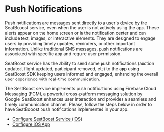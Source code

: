# Push Notifications

Push notifications are messages sent directly to a user's device by the SeatBooost service, even when the user is not actively using the app. These alerts appear on the home screen or in the notification center and can include text, images, or interactive elements. They are designed to engage users by providing timely updates, reminders, or other important information. Unlike traditional SMS messages, push notifications are associated with specific app and require user permission. 

SeatBoost service has the ability to send some push notifications (auction updated, flight updated, participant removed, etc) to the app using SeatBoost SDK keeping users informed and engaged, enhancing the overall user experience with real-time communication.

The SeatBoost service implements push notifications using Firebase Cloud Messaging (FCM), a powerful cross-platform messaging solution by Google. SeatBoost enhances user interaction and provides a seamless and timely communication channel. Please, follow the steps below in order to have SeatBooost push notifications implemented in your app. 

* [Configure SeatBoost Service (iOS)](push-notifications/configure-seatboost-service.md)
* [Configure iOS App](push-notifications/configure-app.md)

